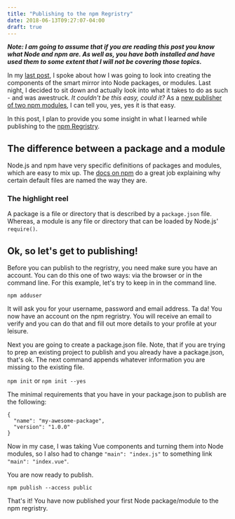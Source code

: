 ```yaml
---
title: "Publishing to the npm Regristry"
date: 2018-06-13T09:27:07-04:00
draft: true
---
```


**_Note: I am going to assume that if you are reading this post you know what Node and npm are. As well as, you have both installed and have used them to some extent that I will not be covering those topics._**

In my [last post][mcm1], I spoke about how I was going to look into creating the components of the smart mirror into Node packages, or modules. Last night, I decided to sit down and actually look into what it takes to do as such - and was awestruck. _It couldn't be this easy, could it?_ As a [new publisher of two npm modules][mcm2], I can tell you, yes, yes it is that easy.

In this post, I plan to provide you some insight in what I learned while publishing to the [npm Regristry][npm1].

## The difference between a package and a module

Node.js and npm have very specific definitions of packages and modules, which are easy to mix up. The [docs on npm][npm2] do a great job explaining why certain default files are named the way they are.

### The highlight reel

A package is a file or directory that is described by a `package.json` file. Whereas, a module is any file or directory that can be loaded by Node.js' `require()`.

## Ok, so let's get to publishing!

Before you can publish to the regristry, you need make sure you have an account. You can do this one of two ways: via the browser or in the command line. For this example, let's try to keep in in the command line.

`npm adduser`

It will ask you for your username, password and email address. Ta da! You now have an account on the npm regristry. You will receive an email to verify and you can do that and fill out more details to your profile at your leisure.

Next you are going to create a package.json file. Note, that if you are trying to prep an existing project to publish and you already have a package.json, that's ok. The next command appends whatever information you are missing to the existing file.

`npm init` or `npm init --yes`

The minimal requirements that you have in your package.json to publish are the following:

    {
      "name": "my-awesome-package",
      "version": "1.0.0"
    }

Now in my case, I was taking Vue components and turning them into Node modules, so I also had to change `"main": "index.js"` to something link `"main": "index.vue"`.

You are now ready to publish.

`npm publish --access public`

That's it! You have now published your first Node package/module to the npm regristry.

  [mcm1]: https://blog.morsecodemedia.com/architectural-short-sightedness/ "Architectural Short-sightedness on the MorseCodeMedia blog."
  [mcm2]: https://www.npmjs.com/~brandonmorse "Brandon Morse on the NPM Regristry"
  [npm1]: https://www.npmjs.com/ "The npm regristry"
  [npm2]: https://docs.npmjs.com/getting-started/packages "Packages vs Modules"


